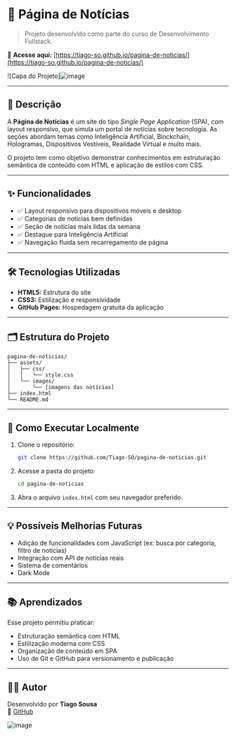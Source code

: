 # 📰 Página de Notícias

> Projeto desenvolvido como parte do curso de Desenvolvimento Fullstack.

🔗 **Acesse aqui:** [https://tiago-so.github.io/pagina-de-noticias/](https://tiago-so.github.io/pagina-de-noticias/)

![Capa do Projeto]![image](https://github.com/user-attachments/assets/9dbdbe82-e924-4635-a0b7-6f8892e89ed6)


---

## 🧾 Descrição

A **Página de Notícias** é um site do tipo *Single Page Application* (SPA), com layout responsivo, que simula um portal de notícias sobre tecnologia. As seções abordam temas como Inteligência Artificial, Blockchain, Hologramas, Dispositivos Vestíveis, Realidade Virtual e muito mais.

O projeto tem como objetivo demonstrar conhecimentos em estruturação semântica de conteúdo com HTML e aplicação de estilos com CSS.

---

## ✨ Funcionalidades

- ✅ Layout responsivo para dispositivos móveis e desktop  
- ✅ Categorias de notícias bem definidas  
- ✅ Seção de notícias mais lidas da semana  
- ✅ Destaque para Inteligência Artificial  
- ✅ Navegação fluida sem recarregamento de página

---

## 🛠️ Tecnologias Utilizadas

- **HTML5:** Estrutura do site  
- **CSS3:** Estilização e responsividade  
- **GitHub Pages:** Hospedagem gratuita da aplicação

---

## 🗂️ Estrutura do Projeto

```
pagina-de-noticias/
├── assets/
│   ├── css/
│   │   └── style.css
│   └── images/
│       └── [imagens das notícias]
├── index.html
└── README.md
```

---

## 🚀 Como Executar Localmente

1. Clone o repositório:
   ```bash
   git clone https://github.com/Tiago-SO/pagina-de-noticias.git
   ```

2. Acesse a pasta do projeto:
   ```bash
   cd pagina-de-noticias
   ```

3. Abra o arquivo `index.html` com seu navegador preferido.

---

## 💡 Possíveis Melhorias Futuras

- Adição de funcionalidades com JavaScript (ex: busca por categoria, filtro de notícias)
- Integração com API de notícias reais
- Sistema de comentários
- Dark Mode

---

## 📚 Aprendizados

Esse projeto permitiu praticar:
- Estruturação semântica com HTML
- Estilização moderna com CSS
- Organização de conteúdo em SPA
- Uso de Git e GitHub para versionamento e publicação

---

## 👨‍💻 Autor

Desenvolvido por **Tiago Sousa**  
🔗 [GitHub](https://github.com/Tiago-SO)

![image](https://github.com/user-attachments/assets/448b4c8d-c495-49a0-968f-dbf702c61dc5)
